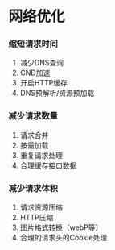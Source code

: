 # 网络优化

### 缩短请求时间
1. 减少DNS查询
2. CND加速
3. 开启HTTP缓存
4. DNS预解析/资源预加载

### 减少请求数量

1. 请求合并
2. 按需加载
3. 重复请求处理
4. 合理缓存接口数据

### 减少请求体积

1. 请求资源压缩
2. HTTP压缩
3. 图片格式转换（webP等）
4. 合理的请求头的Cookie处理